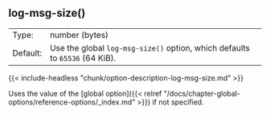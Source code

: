 ---
---
<!-- DISCLAIMER: This file is based on the syslog-ng Open Source Edition documentation https://github.com/balabit/syslog-ng-ose-guides/commit/2f4a52ee61d1ea9ad27cb4f3168b95408fddfdf2 and is used under the terms of The syslog-ng Open Source Edition Documentation License. The file has been modified by Axoflow. -->

## log-msg-size()

|          |                                                                                 |
| -------- | ------------------------------------------------------------------------------- |
| Type:    | number (bytes)                                                                  |
| Default: | Use the global `log-msg-size()` option, which defaults to `65536` (64 KiB). |

{{< include-headless "chunk/option-description-log-msg-size.md" >}}

Uses the value of the [global option]({{< relref "/docs/chapter-global-options/reference-options/_index.md" >}}) if not specified.


